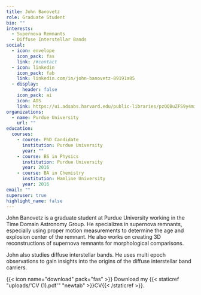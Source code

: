 ```yaml
---
title: John Banovetz
role: Graduate Student
bio: ""
interests:
  - Supernova Remnants
  - Diffuse Interstellar Bands
social:
  - icon: envelope
    icon_pack: fas
    link: /#contact
  - icon: linkedin
    icon_pack: fab
    link: linkedin.com/in/john-banovetz-89191a85
  - display:
      header: false
    icon_pack: ai
    icon: ADS
    link: https://ui.adsabs.harvard.edu/public-libraries/pzQQBuZFS9y4miME75JE5A
organizations:
  - name: Purdue University
    url: ""
education:
  courses:
    - course: PhD Candidate
      institution: Purdue University
      year: ""
    - course: BS in Physics
      institution: Purdue University
      year: 2016
    - course: BA in Chemistry
      institution: Hamline University
      year: 2016
email: ""
superuser: true
highlight_name: false
---
```


John Banovetz is a graduate student at Purdue University working in the Time Domain Astronomy Group. He specializes in supernova remnants, especially using proper motion measurements to determine the age and explosion center of the remnant. He also works on creating 3D reconstructions of supernova remnants for morphological comparisons. 

John also studies diffuse interstellar bands. He uses multi epoch observations to gain insights into the origins of the diffuse interstellar band carriers.

{{< icon name="download" pack="fas" >}} Download my {{< staticref "uploads/'CV (1).pdf'" "newtab" >}}CV{{< /staticref >}}.
